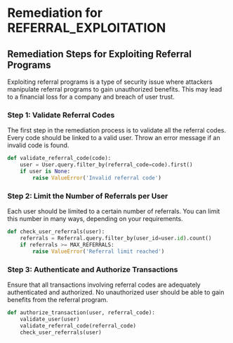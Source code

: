 # Remediation for REFERRAL_EXPLOITATION

## Remediation Steps for Exploiting Referral Programs
Exploiting referral programs is a type of security issue where attackers manipulate referral programs to gain unauthorized benefits. This may lead to a financial loss for a company and breach of user trust.

### Step 1: Validate Referral Codes
The first step in the remediation process is to validate all the referral codes. Every code should be linked to a valid user. Throw an error message if an invalid code is found.
```python
def validate_referral_code(code):
    user = User.query.filter_by(referral_code=code).first()
    if user is None:
        raise ValueError('Invalid referral code')
```

### Step 2: Limit the Number of Referrals per User
Each user should be limited to a certain number of referrals. You can limit this number in many ways, depending on your requirements.

```python
def check_user_referrals(user):
    referrals = Referral.query.filter_by(user_id=user.id).count()
    if referrals >= MAX_REFERRALS:
        raise ValueError('Referral limit reached')
```
### Step 3: Authenticate and Authorize Transactions
Ensure that all transactions involving referral codes are adequately authenticated and authorized. No unauthorized user should be able to gain benefits from the referral program.

```python
def authorize_transaction(user, referral_code):
    validate_user(user)
    validate_referral_code(referral_code)
    check_user_referrals(user)
```